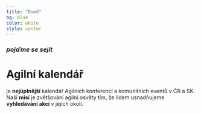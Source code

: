 ```yaml
---
title: "Domů"
bg: blue
color: white
style: center
---
```


### *pojďme se sejít*

<span class="fa-stack subtlecircle" style="font-size:100px; background:rgba(255,166,0,0.1)">
  <i class="fa fa-circle fa-stack-2x text-white"></i>
  <i class="fa fa-calendar fa-stack-1x text-blue"></i>
</span>

# Agilní kalendář

je **nejúplnější** kalendář Agilních konferencí a komunitních eventů v ČR a SK.
Naší **misí** je zvětšování agilní osvěty tím, že lidem usnadňujeme **vyhledávání akcí** v jejich okolí.
